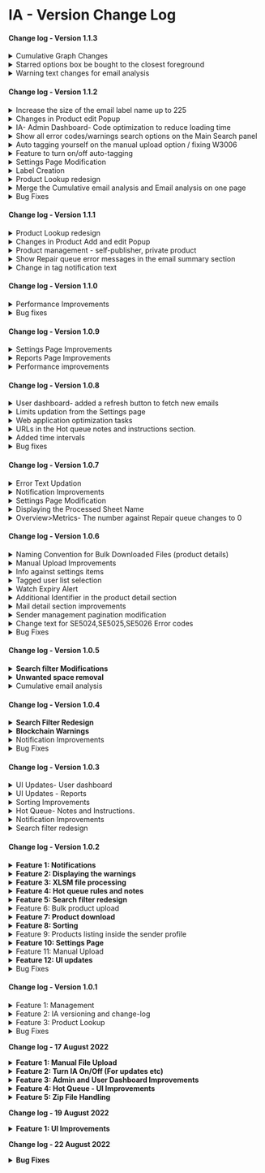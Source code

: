 # IA - Version Change Log

#### Change log - Version 1.1.3

<details>

<summary>Cumulative Graph Changes</summary>

04 April 2023

1. Updated the cumulative graph to display and provide statistics on “ no action required” emails satisfying the below conditions.
   * Only published status workflows in the email.
   * Only HP status workflows in the email
   * Combination of either published and HP statuses only in the email.

</details>

<details>

<summary>Starred options box be bought to the closest foreground</summary>

04 April 2023

1. Stared options box moved to the closest foreground so the entire box can be seen so that you do not need to scroll to see the cancel, remove star, update options

</details>

<details>

<summary>Warning text changes for email analysis</summary>

04 April 2023

1. Changed the warning text to "IA was not introduced yet. Data Unavailable"  If the date selected is before 05 Dec 2021 (When IA first became live in production). Same should apply to the weekly and monthly selection.
2. Changed the Warning text to "Cumulative stats not available during this timeframe" if the selected date range is before 03 Feb 2023.
3. On dealing with the overlapping dates where calculation uses partial data IA will show the warning message as "Data might be inaccurate".

</details>

#### Change log - Version 1.1.2

<details>

<summary>Increase the size of the email label name up to 225</summary>

24 February 2023

1. Increased the Label name text field size up to 225 characters

</details>

<details>

<summary>Changes in Product edit Popup</summary>

24 February 2023

1\. Static data is added to a separate tab in the Add and edit product section



</details>

<details>

<summary> IA- Admin Dashboard- Code optimization to reduce loading time</summary>

24 February 2023

1.Convert from ORM queries to direct DB queries



</details>

<details>

<summary>Show all error codes/warnings search options on the Main Search panel</summary>

24 February 2023

1. Added new error codes in the Main search panel for 422,500,502,504 errors

</details>

<details>

<summary>Auto tagging yourself on the manual upload option / fixing W3006 </summary>

24 February 2023

1. Added Auto-tagging functionality while doing the manual upload and resolving the W3006 errors.

</details>

<details>

<summary>Feature to turn on/off auto-tagging</summary>

24 February 2023

1\. Added an auto-tagging on/off feature on the settings page



</details>

<details>

<summary>Settings Page Modification</summary>

24 February 2023

1. Changed IA Settings Page to Restrict universal settings only to super admin

</details>

<details>

<summary>Label Creation</summary>

24 February 2023

1. Added the functionality for the user should be able to create the labels against each email in the user dashboard.

</details>

<details>

<summary>Product Lookup redesign </summary>

24 February 2023

1. Added a separate tab on the product lookup and Add/Edit product page to display the static data coming from the blockchain.

</details>

<details>

<summary>Merge the Cumulative email analysis and Email analysis on one page</summary>

24 February 2023

1. Merged the Cumulative email analysis and email analysis pages as one page and kept the name of the page as Email analysis.
2. Added “N/A” value for the items in the email analysis section while the stats selected a date range before 02 Feb 2023.

</details>

<details>

<summary>Bug Fixes</summary>

23 February 2023

1. Email doesn't show the chevron icon to show all the attachments to the mail

</details>



#### Change log - Version 1.1.1

<details>

<summary>Product Lookup redesign</summary>

09 February 2023

1. Added table view in the graph section.
2. Added more product-related details.

</details>

<details>

<summary>Changes in Product Add and edit Popup</summary>

09 February 2023

1. Added more product-related fields in the Product add and edit popup sections.

</details>

<details>

<summary>Product management - self-publisher, private product</summary>

09 February 2023

1. Added Self-publisher and private checkboxes in the Product add popup.

</details>

<details>

<summary>Show Repair queue error messages in the email summary section</summary>

09 February 2023

1. If there are warnings and repair errors for an email, should display the repair queue error messages in the email summary section.

</details>

<details>

<summary>Change in tag notification text</summary>

09 February 2023

1. Changed the sentence to \[Tagger] tagged you, \[+ other Tagged Users] in the mail. Reason being \[Reason]

</details>

#### Change log - Version 1.1.0

<details>

<summary>Performance Improvements</summary>

01 February 2023

1. User Dashboard optimization completed
2. Added new check in refresh logic on the user dashboard section
3. Optimized the workflow analysis section.

</details>

<details>

<summary>Bug fixes</summary>

01 February 2023

1. Instead of showing EWOA status, the emails that come under hot queue mail should show up in the Hot queue status.

</details>

#### Change log - Version 1.0.9

<details>

<summary>Settings Page Improvements</summary>

19 January 2023

1. Added the following headings System wide universal setting, Individual User Settings in the Settings page.

</details>

<details>

<summary>Reports Page Improvements</summary>

19 January 2023

1. Added No action required and no of email count while hovering over the data visualization bar.

</details>

<details>

<summary>Performance improvements</summary>

19 January 2023

1. Optimized the APIs in the trend analysis section to improve the performance of the application.

</details>

#### Change log - Version 1.0.8

<details>

<summary>User dashboard- added a refresh button to fetch new emails</summary>

11 January 2023

1. Added the functionality of enabling a refresh button only when there are new emails

</details>

<details>

<summary>Limits updation from the Settings page</summary>

11 January 2023

1. Price limits for nav\_a, entry\_a, and exit\_a are added to the settings page.
2.  Price limits can be updated universally, and not for individual senders from Settings Page.



</details>

<details>

<summary>Web application optimization tasks</summary>

11 January 2023

1. Reduced the user dashboard loading time
2. Changed the direct DB queries for the metrics portion in the admin dashboard.

</details>

<details>

<summary>URLs in the Hot queue notes and instructions section.</summary>

11 January 2023

1. Added the ability to copy the notes and instructions in the hot queue popup in the user dashboard.
2. Added the ability to view the URLs if any in notes and instructions.

</details>

<details>

<summary>Added time intervals</summary>

11 January 2023

1. Added time intervals in the x-axis point for all the graphs having time
2. Changed the x-axis in the form 12 am - 1 am instead of just 1 am

</details>

<details>

<summary>Bug fixes</summary>

11 January 2023

1. In the User dashboard, the Tagged user list is not showing correctly

</details>

#### Change log - Version 1.0.7

<details>

<summary>Error Text Updation</summary>

13 December 2022

1. Updated the error code text  SE5024, SE5025, and SE5026 to "For the product (Fund name), Predicted \_\_\_\_ is greater than XXXX"

</details>

<details>

<summary>Notification Improvements</summary>

13 December 2022

1. Removed the cross button for deleting the notifications.

</details>

<details>

<summary>Settings Page Modification</summary>

13 December 2022

1. Updated the tagged user dropdown list to be individual
2. Added infinite scroll to user dropdown
3. Updated the Preference to only show the selected users in the drop-down list\


</details>

<details>

<summary>Displaying the Processed Sheet Name</summary>

13 December 2022

1. Displayed the Spreadsheet's processed Tab(sheet) name for each processed file- on the details pane.

</details>

<details>

<summary>Overview>Metrics- The number against Repair queue changes to 0</summary>

13 December 2022

1. The number against the Repair queue is now fixed even if the status is changed to resolved.

</details>

#### Change log - Version 1.0.6

<details>

<summary>Naming Convention for Bulk Downloaded Files (product details)</summary>

09 December 2022

1. When the search field is blank, then the download option downloads all products to a file called IA PMDB Products All \_downloaded date-24hrtime.csv
2. Otherwise, it downloads the products that match the search to a file called IA PMDB Products Search by xxxxxx\_downloaded date-24time.csv

</details>

<details>

<summary>Manual Upload Improvements</summary>

09 December 2022

1. Added the ability to view the list of selected files, and add/remove files from the list

</details>

<details>

<summary>Info against settings items</summary>

09 December 2022

1. Settings page- added an information button against all items in the settings page, and display information regarding that setting when clicked.

</details>

<details>

<summary>Tagged user list selection</summary>

09 December 2022

1. Settings page- Added the ability for the user to set a list of users, who should be showing up on their starred emails filter

</details>

<details>

<summary>Watch Expiry Alert</summary>

09 December 2022

1. Created an alert for when the watch expiry is in less than 6 days

</details>

<details>

<summary>Additional Identifier in the product detail section</summary>

09 December 2022

1. Added the ability for users to add additional identifiers (in addition to the primary identifier) in the product details section.

</details>

<details>

<summary>Mail detail section improvements</summary>

09 December 2022

1. The subject in the mail detail section is trimmed. This section should be dynamic when the user does resize the mail detail section.

</details>

<details>

<summary>Sender management pagination modification</summary>

09 December 2022

1. Sender management- Reduce the number of items per page from 100 to 25, to make the loading faster.

</details>

<details>

<summary>Change text for SE5024,SE5025,SE5026 Error codes</summary>

09 December 2022

1. Changed the error code text for SE5024, SE5025, and SE5026 error codes according to the value set from the Django admin section.

</details>

<details>

<summary>Bug Fixes</summary>

09 December 2022

1. Fixed the Emails received in the fund data mailbox that is sometimes not fetched by IA issue.
2. Incorrect HP error assignment on new products. (Different unique id, but same product name/sender product name )
3. IA is not fetching emails released from quarantine.
4. Click on a notification item with multiple files/errors. Upon resolving one, it goes back to the home page
5. The notification number is incorrect - When the user resolves one tagged email then the count of the notification section is reduced. Even though the mail gets resolved the count should not be reduced unless the user untagged that email from the user.
6. Fixed the EWKA error occurring for the Hot queued mail issue.



</details>

#### Change log - Version 1.0.5

<details>

<summary><strong>Search filter Modifications</strong></summary>

November 17, 2022

1. The user is now able to search the All with “Read”, and “Unread” combinations.
2. Added Read and Unread filter functionality with whole data.
3. The All checkbox will get dissected automatically when the user selects some specific date fields.

</details>

<details>

<summary><strong>Unwanted space removal</strong></summary>

November 17, 2022

1. Removed unwanted white space in product names published by Blockchain

</details>

<details>

<summary>Cumulative email analysis</summary>

November 17, 2022

1. Added cumulative email analysis section in the admin dashboard(Reports section).
2. The repair queue count in the cumulative email section will not change if an already existing error email item is resolved.

</details>

#### Change log - Version 1.0.4

<details>

<summary><strong>Search Filter Redesign</strong></summary>

November 14, 2022

1. Removed the locked dates for Read and Unread checkboxes.

</details>

<details>

<summary><strong>Blockchain Warnings</strong></summary>

November 14, 2022

1. Changed the W6003 warning from “Set to Repair Queue” to “Set to Republish”.

</details>

<details>

<summary>Notification Improvements</summary>

November 14, 2022

1. Added a refresh button in the notification section.
2. Added the refresh functionality while clicking on the notification bell icon.

</details>

<details>

<summary>Bug Fixes</summary>

November 14, 2022

1. Fixed the bug in the hot queue section. The bug was when clicking on either Notes or Instructions it results in a blank page.

</details>

#### Change log - Version 1.0.3

<details>

<summary>UI Updates- User dashboard</summary>

October 31, 2022

1. Included the logged-in user name next to the bell icon.
2. Added EWOA, Quarantine, and IA Processing statuses in the total breakdown section.
3. Updated the time with a leading zero for hours under 10
4. For unselected emails added a hint of a border
5. Changed the Selected emails are white, and items not selected are shaded.
6. Fixed at a certain number of characters of email address information.
7. Changed the sliders to adjust their respective window without adjusting the other window
8. Improved the design while resizing the User and Sender reports section.
9. White space after the subject line is removed.
10. The inconsistent height of the emails was removed.

</details>

<details>

<summary>UI Updates - Reports</summary>

October 31, 2022

1. File Analysis changed to Workflow Status Analysis. On Hovering over the title, the following text “Analysis of Workflow statuses predicted with a unit price fundtag” is added.
2. Product Analysis changed to Unit Price Records Analysis. On Hovering over the title, the following text “Number of individual records of products with unit price information and dates” is added.
3. On Hovering over the Files title, the following text “Processed files by IA predicted by IA with unit price fundtag” is added.
4. On Hovering over Workflow Status Analysis Emails, the following text “Total number of emails that have an IA unit price fundtag prediction” is added.
5. On Hovering over Files Emails, the following text “Total number of emails that have an IA unit price tag prediction but excluding emails that do not have any processed files such as Quarantine and EWOA” is added
6. On Hover over Files total, the following text “ Total is the number of files processed by IA. Total does not usually include Quarantine and EWOA as there are usually no files processed by IA for those" is added.

</details>

<details>

<summary>Sorting Improvements</summary>

October 31, 2022

1. Added sorting option for search results

</details>

<details>

<summary>Hot Queue- Notes and Instructions. </summary>

October 31, 2022

1. Added Notes and Instructions tabs
2. Updated the Character length of Notes and Instructions to 2000 Characters.
3. Added a pop-up while the user clicks on the hot queue status
4. Added the functionality to display remaining characters to reach the 2000 characters limit in HotQueue notes and instructions

</details>

<details>

<summary>Notification Improvements</summary>

October 31, 2022

1. In the notifications section, included the information about the user that Tagged the mail. eg: “Xxxxx Tagged you in the mail".

</details>

<details>

<summary>Search filter redesign</summary>

October 31, 2022

1. Changed the Tagged User Quick Search. While searching, it will show all the tagged items of the user/users selected without affecting the main search panel.
2. If users are already selected in Tagged User Quick Search and want to do a search in the main panel page, Then click on search in the main search panel, it will clear any users already in the Tagged User Quick Search before performing the search.
3. If the "all" checkbox is selected, then the date fields will get grayed, and added a text by saying "Unselect All to change date".

</details>

#### Change log - Version 1.0.2

<details>

<summary><strong>Feature 1: Notifications</strong></summary>

October 20,2022

1.Added Notification for the tagee when tagging email, include bell icon with number of starred/tagged emails for particular user

</details>

<details>

<summary><strong>Feature 2: Displaying the warnings</strong></summary>

October 20,2022

1**.**Displayed block chain warnings on successfully published emails/files.



</details>

<details>

<summary><strong>Feature 3: XLSM file processing</strong></summary>

October 20.2022

1.Added Support for XLSM file type (Excel Macro) processing in IA.





</details>

<details>

<summary><strong>Feature 4: Hot queue rules and notes</strong></summary>

October 20,2022

1.Hot queue- Added the ability for the user to add notes against each rule they create - notes are not mandatory.

2.Added the ability for users to view hot-queue rules and notes from the user dashboard, hot-queue tab







</details>

<details>

<summary><strong>Feature 5: Search filter redesign</strong></summary>

October 20,2022

1.Search filter redesign- Updated the Move read/unread filters inside the search pane.





</details>

<details>

<summary>Feature 6: Bulk product upload</summary>

October 20,2022

1.IA PMDB - Added the ability to bulk create products via CSV/xlsx file upload in prescribed format.



</details>

<details>

<summary><strong>Feature 7: Product download</strong></summary>

October 20,2022

1.Added the ability to download product information.



</details>

<details>

<summary><strong>Feature 8: Sorting</strong></summary>

October 20 ,2022

1.Added the ability for the user to sort the hot queue page - based on all columns displayed, in ascending and descending order.

2.Sender management- Added the ability to sort the list of senders based on all columns in ascending or descending order.



</details>

<details>

<summary>Feature 9: Products listing inside the sender profile</summary>

October 20,2022

1.Sender Management - listed the products which are successfully published by each sender inside the profile of the sender.



</details>

<details>

<summary><strong>Feature 10: Settings Page</strong></summary>

October  20 ,2022

1.Created a new Settings page



</details>

<details>

<summary>Feature 11: Manual Upload</summary>

October 20 ,2022

1.Added the ability to Manual upload more than 1 file at a time



</details>

<details>

<summary><strong>Feature 12: UI updates</strong></summary>

October  20 ,2022

1.Updated the UI of Product management page

2.Updated the UI of User management page

3.Updated the UI of Overview/Client reports

4.Updated the UI of Overview/User reports

5**.**Updated the UI of Overview/reports





</details>

<details>

<summary>Bug Fixes</summary>

October 20,2022

1.Removed the Image file from the Hot queue items in the dashboard

</details>



#### Change log - Version 1.0.1

<details>

<summary> Feature 1: Management </summary>

04 August 2022

1. Added a new Management button in the sidebar.
2. Changed the UI of the User management, Sender management, and Product management sections.



</details>

<details>

<summary>Feature 2: IA versioning and change-log</summary>

04 August 2022

1. Added the version in the pop-up on the left bottom logout section.
2. Added change log button on the logout section pop-up.

</details>

<details>

<summary>Feature 3: Product Lookup</summary>

1. Added Product lookup in the user dashboard sidebar.&#x20;

</details>

<details>

<summary>Bug Fixes</summary>

1. Fixed the Mails without attachments are not being considered in the hot queue item.

</details>

**Change log - 17 August 2022**

<details>

<summary><strong>Feature 1: Manual File Upload</strong></summary>

1. Added the ability for the user to upload csv / excel files via IA dashboard for processing.

</details>

<details>

<summary><strong>Feature 2: Turn IA On/Off (For updates etc)</strong></summary>

1. Added the functionality for the user should be able to turn IA on or off from the supervisor dashboard.
2. The user should be able to manually specify the time period from which the mails should be fetched.

</details>

<details>

<summary><strong>Feature 3: Admin and User Dashboard Improvements</strong></summary>

1. Update UI to resemble DDO- Implementation of sidebar and layout change on admin and user dashboards.
2. Changed the position of User Management, Sender Management, and Product Management on the sidebar**.**

</details>

<details>

<summary><strong>Feature 4: Hot Queue -  UI Improvements</strong></summary>

1. Changed activate/deactivate button to the green slide bar.

</details>

<details>

<summary><strong>Feature 5: Zip File Handling</strong></summary>

1. No passwords are required Zip files processing has been done.
2. Description has now changed for Zip files that have not been processed as an “Unhandled zip file”.

</details>

**Change log - 19 August 2022**

<details>

<summary><strong>Feature 1: UI Improvements</strong></summary>

1. User dashboard resizing the screens has been done.
2. Added the Error description in the error analysis section while hovering over a particular error code item.

</details>

**Change log - 22 August 2022**

<details>

<summary><strong>Bug Fixes</strong></summary>

Fixed the something went wrong error message issue.

</details>

####
